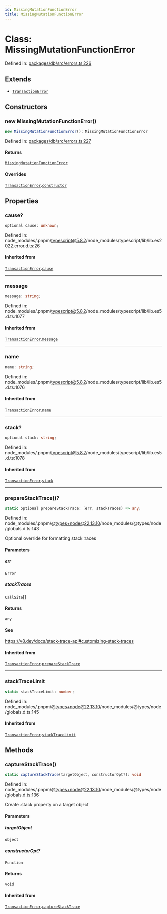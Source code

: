 ```yaml
---
id: MissingMutationFunctionError
title: MissingMutationFunctionError
---
```


<!-- DO NOT EDIT: this page is autogenerated from the type comments -->

# Class: MissingMutationFunctionError

Defined in: [packages/db/src/errors.ts:226](https://github.com/TanStack/db/blob/main/packages/db/src/errors.ts#L226)

## Extends

- [`TransactionError`](../transactionerror.md)

## Constructors

### new MissingMutationFunctionError()

```ts
new MissingMutationFunctionError(): MissingMutationFunctionError
```

Defined in: [packages/db/src/errors.ts:227](https://github.com/TanStack/db/blob/main/packages/db/src/errors.ts#L227)

#### Returns

[`MissingMutationFunctionError`](../missingmutationfunctionerror.md)

#### Overrides

[`TransactionError`](../transactionerror.md).[`constructor`](../TransactionError.md#constructors)

## Properties

### cause?

```ts
optional cause: unknown;
```

Defined in: node\_modules/.pnpm/typescript@5.8.2/node\_modules/typescript/lib/lib.es2022.error.d.ts:26

#### Inherited from

[`TransactionError`](../transactionerror.md).[`cause`](../TransactionError.md#cause)

***

### message

```ts
message: string;
```

Defined in: node\_modules/.pnpm/typescript@5.8.2/node\_modules/typescript/lib/lib.es5.d.ts:1077

#### Inherited from

[`TransactionError`](../transactionerror.md).[`message`](../TransactionError.md#message-1)

***

### name

```ts
name: string;
```

Defined in: node\_modules/.pnpm/typescript@5.8.2/node\_modules/typescript/lib/lib.es5.d.ts:1076

#### Inherited from

[`TransactionError`](../transactionerror.md).[`name`](../TransactionError.md#name)

***

### stack?

```ts
optional stack: string;
```

Defined in: node\_modules/.pnpm/typescript@5.8.2/node\_modules/typescript/lib/lib.es5.d.ts:1078

#### Inherited from

[`TransactionError`](../transactionerror.md).[`stack`](../TransactionError.md#stack)

***

### prepareStackTrace()?

```ts
static optional prepareStackTrace: (err, stackTraces) => any;
```

Defined in: node\_modules/.pnpm/@types+node@22.13.10/node\_modules/@types/node/globals.d.ts:143

Optional override for formatting stack traces

#### Parameters

##### err

`Error`

##### stackTraces

`CallSite`[]

#### Returns

`any`

#### See

https://v8.dev/docs/stack-trace-api#customizing-stack-traces

#### Inherited from

[`TransactionError`](../transactionerror.md).[`prepareStackTrace`](../TransactionError.md#preparestacktrace)

***

### stackTraceLimit

```ts
static stackTraceLimit: number;
```

Defined in: node\_modules/.pnpm/@types+node@22.13.10/node\_modules/@types/node/globals.d.ts:145

#### Inherited from

[`TransactionError`](../transactionerror.md).[`stackTraceLimit`](../TransactionError.md#stacktracelimit)

## Methods

### captureStackTrace()

```ts
static captureStackTrace(targetObject, constructorOpt?): void
```

Defined in: node\_modules/.pnpm/@types+node@22.13.10/node\_modules/@types/node/globals.d.ts:136

Create .stack property on a target object

#### Parameters

##### targetObject

`object`

##### constructorOpt?

`Function`

#### Returns

`void`

#### Inherited from

[`TransactionError`](../transactionerror.md).[`captureStackTrace`](../TransactionError.md#capturestacktrace)
